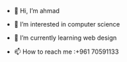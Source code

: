 - 👋 Hi, I’m ahmad 
- 👀 I’m interested in computer science
- 🌱 I’m currently learning web design

- 📫 How to reach me :+961 70591133

<!---
ahmadfa-lb/ahmadfa-lb is a ✨ special ✨ repository because its `README.md` (this file) appears on your GitHub profile.
You can click the Preview link to take a look at your changes.
--->
